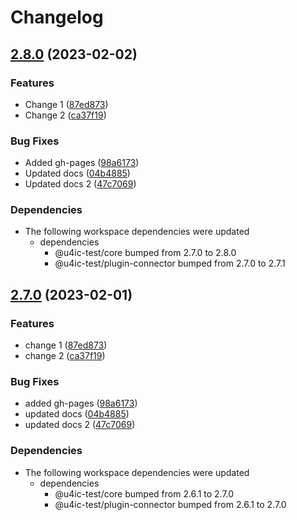 # Changelog

## [2.8.0](https://github.com/youngcm2/u4ic-test/compare/cli-v2.7.0...cli-2.8.0) (2023-02-02)


### Features

* Change 1 ([87ed873](https://github.com/youngcm2/u4ic-test/commit/87ed873cf7ced1c703301d21516732257f85e001))
* Change 2 ([ca37f19](https://github.com/youngcm2/u4ic-test/commit/ca37f19ed0de61a749b7c6a438dd195d10146e61))


### Bug Fixes

* Added gh-pages ([98a6173](https://github.com/youngcm2/u4ic-test/commit/98a6173dc92780d8a29f59b1734732ceb65ab0c1))
* Updated docs ([04b4885](https://github.com/youngcm2/u4ic-test/commit/04b488522ea9def9b8d1c1687e9f4fb76eb006ed))
* Updated docs 2 ([47c7069](https://github.com/youngcm2/u4ic-test/commit/47c7069086b9c29e817bcf81546c1c546474c2f4))


### Dependencies

* The following workspace dependencies were updated
  * dependencies
    * @u4ic-test/core bumped from 2.7.0 to 2.8.0
    * @u4ic-test/plugin-connector bumped from 2.7.0 to 2.7.1

## [2.7.0](https://github.com/youngcm2/u4ic-test/compare/oclif-test-2.6.2...oclif-test-2.7.0) (2023-02-01)


### Features

* change 1 ([87ed873](https://github.com/youngcm2/u4ic-test/commit/87ed873cf7ced1c703301d21516732257f85e001))
* change 2 ([ca37f19](https://github.com/youngcm2/u4ic-test/commit/ca37f19ed0de61a749b7c6a438dd195d10146e61))


### Bug Fixes

* added gh-pages ([98a6173](https://github.com/youngcm2/u4ic-test/commit/98a6173dc92780d8a29f59b1734732ceb65ab0c1))
* updated docs ([04b4885](https://github.com/youngcm2/u4ic-test/commit/04b488522ea9def9b8d1c1687e9f4fb76eb006ed))
* updated docs 2 ([47c7069](https://github.com/youngcm2/u4ic-test/commit/47c7069086b9c29e817bcf81546c1c546474c2f4))


### Dependencies

* The following workspace dependencies were updated
  * dependencies
    * @u4ic-test/core bumped from 2.6.1 to 2.7.0
    * @u4ic-test/plugin-connector bumped from 2.6.1 to 2.7.0
